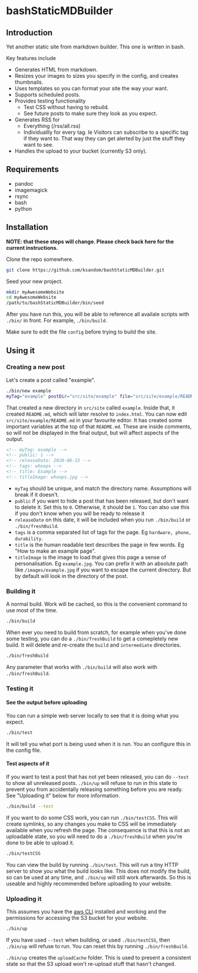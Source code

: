 # bashStaticMDBuilder

## Introduction

Yet another static site from markdown builder. This one is written in bash.

Key features include

* Generates HTML from markdown.
* Resizes your images to sizes you specify in the config, and creates thumbnails.
* Uses templates so you can format your site the way your want.
* Supports scheduled posts.
* Provides testing functionality
    * Test CSS without having to rebuild.
    * See future posts to make sure they look as you expect.
* Generates RSS for
    * Everything (/rss/all.rss)
    * Individuallly for every tag. Ie Visitors can subscribe to a specific tag if they want to. That way they can get alerted by just the stuff they want to see.
* Handles the upload to your bucket (currently S3 only).

## Requirements

* pandoc
* imagemagick
* rsync
* bash
* python

## Installation

**NOTE: that these steps will change. Please check back here for the current instructions.**

Clone the repo somewhere.
```bash
git clone https://github.com/ksandom/bashStaticMDBuilder.git
```

Seed your new project.
```bash
mkdir myAwesomeWebsite
cd myAwesomeWebsite
/path/to/bashStaticMDBuilder/bin/seed
```

After you have run this, you will be able to reference all availale scripts with `./bin/` in front. For example, `./bin/build`.

Make sure to edit the file `config` before trying to build the site.

## Using it

### Creating a new post

Let's create a post called "example".
```bash
./bin/new example
myTag="example" postDir="src/site/example" file="src/site/example/README.md".
```

That created a new directory in `src/site` called `example`. Inside that, it created `README.md`, which will later resolve to `index.html`.
You can now edit `src/site/example/README.md` in your favourite editor. It has created some important variables at the top of that `README.md`. These are inside comments, so will not be displayed in the final output, but will affect aspects of the output.

```html
<!-- myTag: example -->
<!-- public: 1 -->
<!-- releaseDate: 2020-06-15 -->
<!-- tags: whoops -->
<!-- title: Example -->
<!-- titleImage: whoops.jpg -->
```

* `myTag` should be unique, and match the directory name. Assumptions will break if it doesn't.
* `public` if you want to hide a post that has been released, but don't want to delete it. Set this to `0`. Otherwise, it should be `1`. You can also use this if you don't know when you will be ready to release it
* `releaseDate` on this date, it will be included when you run `./bin/build` or `./bin/freshBuild`.
* `tags` is a comma separated list of tags for the page. Eg `hardware, phone, durability`.
* `title` is the human readable text describes the page in few words. Eg "How to make an example page".
* `titleImage` is the image to load that gives this page a sense of personalisation. Eg `example.jpg`. You can prefix it with an absolute path like `/images/example.jpg` if you want to escape the current directory. But by default will look in the directory of the post.

### Building it

A normal build. Work will be cached, so this is the convenient command to use most of the time.
```bash
./bin/build
```

When ever you need to build from scratch, for example when you've done some testing, you can do a `./bin/freshBuild` to get a comepletely new build. It will delete and re-create the `build` and `intermediate` directories.
```bash
./bin/freshBuild
```

Any parameter that works with `./bin/build` will also work with `./bin/freshBuild`.

### Testing it

#### See the output before uploading

You can run a simple web server locally to see that it is doing what you expect.

```bash
./bin/test
```

It will tell you what port is being used when it is run. You an configure this in the config file.

#### Test aspects of it

If you want to test a post that has not yet been released, you can do `--test` to show all unreleased posts. `./bin/up` will refuse to run in this state to prevent you from accidentally releasing something before you are ready. See "Uploading it" below for more information.
```bash
./bin/build --test
```

If you want to do some CSS work, you can run `./bin/testCSS`. This will create symlinks, so any changes you make to CSS will be immediately available when you refresh the page. The consequence is that this is not an uploadable state, so you will need to do a `./bin/freshBuild` when you're done to be able to upload it.
```bash
./bin/testCSS
```

You can view the build by running `./bin/test`. This will run a tiny HTTP server to show you what the build looks like. This does not modify the build, so can be used at any time, and `./bin/up` will still work afterwards. So this is useable and highly recommended before uploading to your website.

### Uploading it

This assumes you have the [aws CLI](https://docs.aws.amazon.com/cli/latest/userguide/cli-chap-install.html) installed and working and the permissions for accessing the S3 bucket for your website.

```bash
./bin/up
```

If you have used `--test` when building, or used `./bin/testCSS`, then `./bin/up` will refuse to run. You can reset this by running `./bin/freshBuild`.

`./bin/up` creates the `uploadCache` folder. This is used to present a consistent state so that the S3 upload won't re-upload stuff that hasn't changed.
